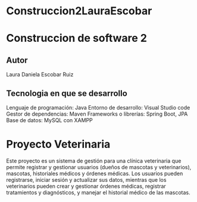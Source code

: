 # Construccion2LauraEscobar

# Construccion de software 2

## Autor
Laura Daniela Escobar Ruiz

## Tecnologia en que se desarrollo
  Lenguaje de programación: Java
  Entorno de desarrollo: Visual Studio code
  Gestor de dependencias: Maven
  Frameworks o librerías: Spring Boot, JPA
  Base de datos: MySQL con XAMPP

# Proyecto Veterinaria
  Este proyecto es un sistema de gestión para una clínica veterinaria que permite registrar y gestionar usuarios (dueños de mascotas y veterinarios), mascotas, historiales médicos y órdenes médicas. Los usuarios pueden registrarse, iniciar sesión y actualizar sus datos, mientras que los veterinarios pueden crear y gestionar órdenes médicas, registrar tratamientos y diagnósticos, y manejar el historial médico de las mascotas.
